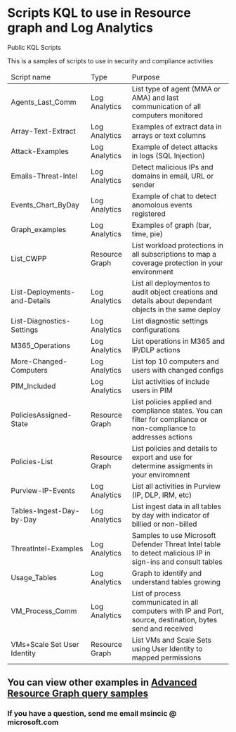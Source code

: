 # Scripts KQL to use in Resource graph and Log Analytics
Public KQL Scripts

This is a samples of scripts to use in security and compliance activities
<Table>
  <thead>
    <tr>
      <td>Script name</td>
      <td>Type</td>
      <td>Purpose</td>
    </tr>
  </thead>
  <tbody>

  <tr><td>Agents_Last_Comm</td><td>Log Analytics</td><td>List type of agent (MMA or AMA) and last communication of all computers monitored</td></tr>
  <tr><td>Array-Text-Extract</td><td>Log Analytics</td><td>Examples of extract data in arrays or text columns</td></tr>
  <tr><td>Attack-Examples</td><td>Log Analytics</td><td>Example of detect attacks in logs (SQL Injection)</td></tr>
  <tr><td>Emails-Threat-Intel</td><td>Log Analytics</td><td>Detect malicious IPs and domains in email, URL or sender</td></tr>
  <tr><td>Events_Chart_ByDay</td><td>Log Analytics</td><td>Example of chat to detect anomolous events registered</td></tr>
  <tr><td>Graph_examples</td><td>Log Analytics</td><td>Examples of graph (bar, time, pie)</td></tr>
  <tr><td>List_CWPP</td><td>Resource Graph</td><td>List workload protections in all subscriptions to map a coverage protection in your environment</td></tr>
  <tr><td>List-Deployments-and-Details</td><td>Log Analytics</td><td>List all deploymentos to audit object creations and details about dependant objects in the same deploy</td></tr>
  <tr><td>List-Diagnostics-Settings</td><td>Log Analytics</td><td>List diagnostic settings configurations</td></tr>
  <tr><td>M365_Operations</td><td>Log Analytics</td><td>List operations in M365 and IP/DLP actions</td></tr>
  <tr><td>More-Changed-Computers</td><td>Log Analytics</td><td>List top 10 computers and users with changed configs</td></tr>
  <tr><td>PIM_Included</td><td>Log Analytics</td><td>List activities of include users in PIM</td></tr>
  <tr><td>PoliciesAssigned-State</td><td>Resource Graph</td><td>List policies applied and compliance states. You can filter for compliance or non-compliance to addresses actions</td></tr>
  <tr><td>Policies-List</td><td>Resource Graph</td><td>List policies and details to export and use for determine assigments in your enviromnent</td></tr>
  <tr><td>Purview-IP-Events</td><td>Log Analytics</td><td>List all activities in Purview (IP, DLP, IRM, etc)</td></tr>
  <tr><td>Tables-Ingest-Day-by-Day</td><td>Log Analytics</td><td>List ingest data in all tables by day with indicator of billied or non-billed</td></tr>
  <tr><td>ThreatIntel-Examples</td><td>Log Analytics</td><td>Samples to use Microsoft Defender Threat Intel table to detect malicious IP in sign-ins and consult tables</td></tr>
  <tr><td>Usage_Tables</td><td>Log Analytics</td><td>Graph to identify and understand tables growing</td></tr>
  <tr><td>VM_Process_Comm</td><td>Log Analytics</td><td>List of process communicated in all computers with IP and Port, source, destination, bytes send and received</td></tr>
  <tr><td> VMs+Scale Set User Identity</td><td>Resource Graph</td><td>List VMs and Scale Sets using User Identity to mapped permissions</td></tr>

  </tbody>
</Table>
<h2>You can view other examples in <a href="https://learn.microsoft.com/en-us/azure/governance/resource-graph/samples/advanced">Advanced Resource Graph query samples</a></h2>

<h3>If you have a question, send me email msincic @ microsoft.com</h3>

